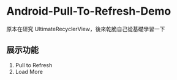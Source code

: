 # Android-Pull-To-Refresh-Demo
原本在研究 UltimateRecyclerView，後來乾脆自己從基礎學習一下
## 展示功能
1. Pull to Refresh
2. Load More